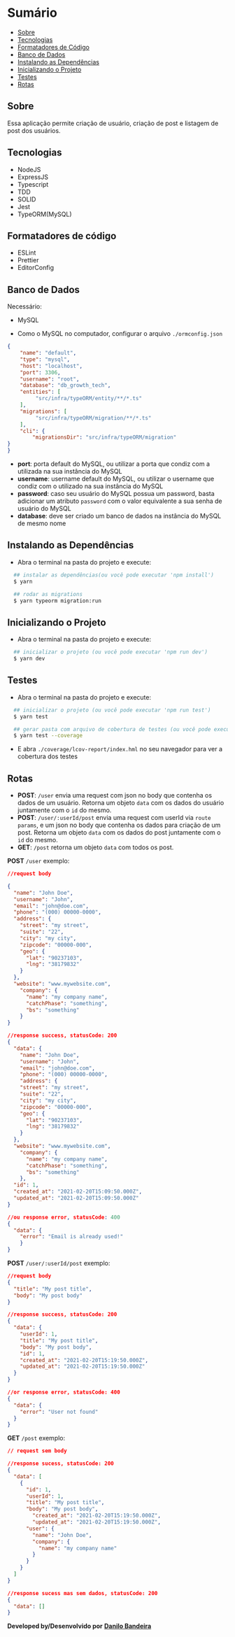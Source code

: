 # Sumário
- [Sobre](#-Sobre)
- [Tecnologias](#-Tecnologias)
- [Formatadores de Código](#-Formatadores-de-Código)
- [Banco de Dados](#-Banco-de-Dados)
- [Instalando as Dependências](#-Instalando-as-Dependências)
- [Inicializando o Projeto](#-Inicializando-o-Projeto)
- [Testes](#-Testes)
- [Rotas](#-Rotas)

## Sobre
Essa aplicação permite criação de usuário, criação de post e listagem de post dos usuários.

## Tecnologias
- NodeJS
- ExpressJS
- Typescript
- TDD
- SOLID
- Jest
- TypeORM(MySQL)

## Formatadores de código
- ESLint
- Prettier
- EditorConfig

## Banco de Dados
Necessário:

- MySQL

- Como o MySQL no computador, configurar o arquivo `./ormconfig.json`

```json
{
	"name": "default",
	"type": "mysql",
	"host": "localhost",
	"port": 3306,
	"username": "root",
	"database": "db_growth_tech",
	"entities": [
		 "src/infra/typeORM/entity/**/*.ts"
	],
	"migrations": [
		 "src/infra/typeORM/migration/**/*.ts"
	],
	"cli": {
		"migrationsDir": "src/infra/typeORM/migration"
}
}
```
- **port**: porta default do MySQL, ou utilizar a porta que condiz com a utilizada na sua instância do MySQL
- **username**: username default do MySQL, ou utilizar o username que condiz com o utilizado na sua instância do MySQL
- **password**: caso seu usuário do MySQL possua um password, basta adicionar um atributo `password` com o valor equivalente a sua senha de usuário do MySQL
- **database**: deve ser criado um banco de dados na instância do MySQL de mesmo nome

## Instalando as Dependências
- Abra o terminal na pasta do projeto e execute:
```bash
  ## instalar as dependências(ou você pode executar 'npm install')
  $ yarn

  ## rodar as migrations
  $ yarn typeorm migration:run
```

## Inicializando o Projeto
- Abra o terminal na pasta do projeto e execute:
```bash
  ## inicializar o projeto (ou você pode executar 'npm run dev')
  $ yarn dev
```

## Testes
- Abra o terminal na pasta do projeto e execute:
```bash
  ## inicializar o projeto (ou você pode executar 'npm run test')
  $ yarn test

  ## gerar pasta com arquivo de cobertura de testes (ou você pode executar 'npm run test --coverage')
  $ yarn test --coverage
```
- E abra `./coverage/lcov-report/index.hml` no seu navegador para ver a cobertura dos testes

## Rotas
- **POST**: `/user` envia uma request com json no body que contenha os dados de um usuário. Retorna um objeto `data` com os dados do usuário juntamente com o `id` do mesmo.
- **POST**: `/user/:userId/post` envia uma request com userId via `route params`, e um json no body que contenha os dados para criação de um post. Retorna um objeto `data` com os dados do post juntamente com o `id` do mesmo.
- **GET**: `/post` retorna um objeto `data` com todos os post.

**POST** `/user` exemplo:
```json
//request body

{
  "name": "John Doe",
  "username": "John",
  "email": "john@doe.com",
  "phone": "(000) 00000-0000",
  "address": {
    "street": "my street",
    "suite": "22",
    "city": "my city",
    "zipcode": "00000-000",
    "geo": {
      "lat": "90237103",
      "lng": "38179832"
    }
  },
  "website": "www.mywebsite.com",
    "company": {
      "name": "my company name",
      "catchPhase": "something",
      "bs": "something"
	}
}

//response success, statusCode: 200
{
  "data": {
    "name": "John Doe",
    "username": "John",
    "email": "john@doe.com",
    "phone": "(000) 00000-0000",
    "address": {
    "street": "my street",
    "suite": "22",
    "city": "my city",
    "zipcode": "00000-000",
    "geo": {
      "lat": "90237103",
      "lng": "38179832"
    }
  },
  "website": "www.mywebsite.com",
    "company": {
      "name": "my company name",
      "catchPhase": "something",
      "bs": "something"
	},
  "id": 1,
  "created_at": "2021-02-20T15:09:50.000Z",
  "updated_at": "2021-02-20T15:09:50.000Z"
}

//ou response error, statusCode: 400
{
  "data": {
    "error": "Email is already used!"
	}
}
```

**POST** `/user/:userId/post` exemplo:
```json
//request body
{
  "title": "My post title",
  "body": "My post body"
}

//response success, statusCode: 200
{
  "data": {
    "userId": 1,
    "title": "My post title",
    "body": "My post body",
    "id": 1,
    "created_at": "2021-02-20T15:19:50.000Z",
    "updated_at": "2021-02-20T15:19:50.000Z"
  }
}

//or response error, statusCode: 400
{
  "data": {
    "error": "User not found"
  }
}
```

**GET** `/post` exemplo:
```json
// request sem body

//response sucess, statusCode: 200
{
  "data": [
    {
      "id": 1,
      "userId": 1,
      "title": "My post title",
      "body": "My post body",
     	"created_at": "2021-02-20T15:19:50.000Z",
    	"updated_at": "2021-02-20T15:19:50.000Z",
      "user": {
        "name": "John Doe",
        "company": {
          "name": "my company name"
        }
      }
    }
  ]
}

//response sucess mas sem dados, statusCode: 200
{
  "data": []
}
```

**Developed by/Desenvolvido por**
<a href="https://www.linkedin.com/in/danilo-bandeira-4411851a4/">**Danilo Bandeira</a>**
